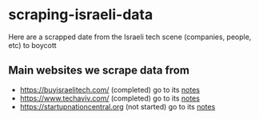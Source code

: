 # scraping-israeli-data
Here are a scrapped date from the Israeli tech scene (companies, people, etc) to boycott

## Main websites we scrape data from
- https://buyisraelitech.com/ (completed) go to its [notes](./1.buyisraelitech.com:database/notes.md)
- https://www.techaviv.com/ (completed) go to its [notes](./2.techaviv.com/notes.md)
- https://startupnationcentral.org (not started) go to its [notes](./3.startupnationcentral.org/notes.md)
